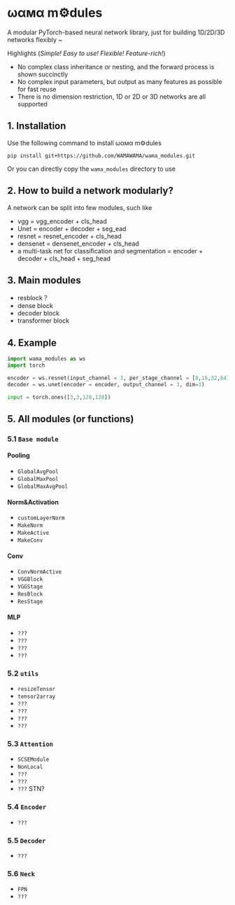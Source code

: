# ωαмα m⚙️dules 
A modular PyTorch-based neural network library, just for building 1D/2D/3D networks flexibly ~


Highlights (*Simple! Easy to use! Flexible! Feature-rich!*)
 - No complex class inheritance or nesting, and the forward process is shown succinctly
 - No complex input parameters, but output as many features as possible for fast reuse
 - There is no dimension restriction, 1D or 2D or 3D networks are all supported


## 1. Installation
Use the following command to install ωαмα m⚙️dules 
```
pip install git+https://github.com/WAMAWAMA/wama_modules.git
```

Or you can directly copy the `wama_modules` directory to use


## 2. How to build a network modularly?
A network can be split into few modules, such like
 - vgg = vgg_encoder + cls_head
 - Unet = encoder + decoder + seg_ead
 - resnet = resnet_encoder + cls_head
 - densenet = densenet_encoder + cls_head
 - a multi-task net for classification and segmentation = encoder + decoder + cls_head + seg_head


## 3. Main modules
 - resblock？
 - dense block
 - decoder block
 - transformer block


## 4. Example
```python
import wama_modules as ws
import torch

encoder = ws.resnet(input_channel = 3, per_stage_channel = [8,16,32,64], dim=3)
decoder = ws.unet(encoder = encoder, output_channel = 3, dim=3)

input = torch.ones([3,3,128,128])


```

## 5. All modules (or functions)

### 5.1 `Base module`

#### Pooling
 - `GlobalAvgPool`
 - `GlobalMaxPool`
 - `GlobalMaxAvgPool`

#### Norm&Activation
 - `customLayerNorm`
 - `MakeNorm`
 - `MakeActive`
 - `MakeConv`

#### Conv
 - `ConvNormActive`
 - `VGGBlock`
 - `VGGStage`
 - `ResBlock`
 - `ResStage`


#### MLP
 - `???`
 - `???`
 - `???`
 - `???`


### 5.2 `utils`
 - `resizeTensor`
 - `tensor2array`
 - `???`
 - `???`
 - `???`
 - `???`

### 5.3 `Attention`
 - `SCSEModule`
 - `NonLocal`
 - `???`
 - `???`
 - `???`
STN?

### 5.4 `Encoder`
 - `???`



### 5.5 `Decoder`
 - `???`


### 5.6 `Neck`
 - `FPN`
 - `???`
   



